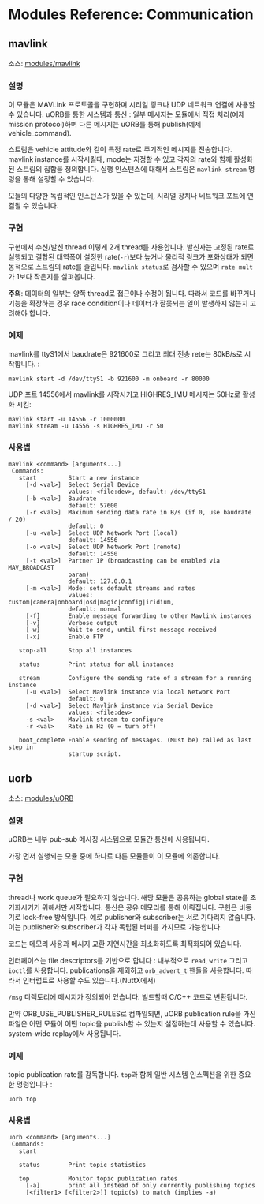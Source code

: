 # Modules Reference: Communication
## mavlink
소스: [modules/mavlink](https://github.com/PX4/Firmware/tree/master/src/modules/mavlink)


### 설명
이 모듈은 MAVLink 프로토콜을 구현하며 시리얼 링크나 UDP 네트워크 연결에 사용할 수 있습니다.
uORB를 통한 시스템과 통신 : 일부 메시지는 모듈에서 직접 처리(예제 mission protocol)하며 다른 메시지는 uORB를 통해 publish(예제 vehicle_command).

스트림은 vehicle attitude와 같이 특정 rate로 주기적인 메시지를 전송합니다. mavlink instance를 시작시킬때, mode는 지정할 수 있고 각자의 rate와 함께 활성화된 스트림의 집합을 정의합니다.
실행 인스턴스에 대해서 스트림은 `mavlink stream` 명령을 통해 설정할 수 있습니다.

모듈의 다양한 독립적인 인스턴스가 있을 수 있는데, 시리얼 장치나 네트워크 포트에 연결될 수 있습니다.

### 구현
구현에서 수신/발신 thread 이렇게 2개 thread를 사용합니다. 발신자는 고정된 rate로 실행되고 결합된 대역폭이 설정한 rate(`-r`)보다 높거나 물리적 링크가 포화상태가 되면 동적으로 스트림의 rate를 줄입니다. `mavlink status`로 검사할 수 있으며 `rate mult`가 1보다 작은지를 살펴봅니다.

**주의**: 데이터의 일부는 양쪽 thread로 접근이나 수정이 됩니다. 따라서 코드를 바꾸거나 기능을 확장하는 경우 race condition이나 데이터가 잘못되는 일이 발생하지 않는지 고려해야 합니다.

### 예제
mavlink를 ttyS1에서 baudrate은 921600로 그리고 최대 전송 rete는 80kB/s로 시작합니다. :
```
mavlink start -d /dev/ttyS1 -b 921600 -m onboard -r 80000
```

UDP 포트 14556에서 mavlink를 시작시키고 HIGHRES_IMU 메시지는 50Hz로 활성화 시킴:
```
mavlink start -u 14556 -r 1000000
mavlink stream -u 14556 -s HIGHRES_IMU -r 50
```

### 사용법
```
mavlink <command> [arguments...]
 Commands:
   start         Start a new instance
     [-d <val>]  Select Serial Device
                 values: <file:dev>, default: /dev/ttyS1
     [-b <val>]  Baudrate
                 default: 57600
     [-r <val>]  Maximum sending data rate in B/s (if 0, use baudrate / 20)
                 default: 0
     [-u <val>]  Select UDP Network Port (local)
                 default: 14556
     [-o <val>]  Select UDP Network Port (remote)
                 default: 14550
     [-t <val>]  Partner IP (broadcasting can be enabled via MAV_BROADCAST
                 param)
                 default: 127.0.0.1
     [-m <val>]  Mode: sets default streams and rates
                 values: custom|camera|onboard|osd|magic|config|iridium,
                 default: normal
     [-f]        Enable message forwarding to other Mavlink instances
     [-v]        Verbose output
     [-w]        Wait to send, until first message received
     [-x]        Enable FTP

   stop-all      Stop all instances

   status        Print status for all instances

   stream        Configure the sending rate of a stream for a running instance
     [-u <val>]  Select Mavlink instance via local Network Port
                 default: 0
     [-d <val>]  Select Mavlink instance via Serial Device
                 values: <file:dev>
     -s <val>    Mavlink stream to configure
     -r <val>    Rate in Hz (0 = turn off)

   boot_complete Enable sending of messages. (Must be) called as last step in
                 startup script.
```
## uorb
소스: [modules/uORB](https://github.com/PX4/Firmware/tree/master/src/modules/uORB)


### 설명
uORB는 내부 pub-sub 메시징 시스템으로 모듈간 통신에 사용됩니다.

가장 먼저 실행되는 모듈 중에 하나로 다른 모듈들이 이 모듈에 의존합니다.

### 구현
thread나 work queue가 필요하지 않습니다. 해당 모듈은 공유하는 global state를 초기화시키기 위해서만 시작합니다.
통신은 공유 메모리를 통해 이뤄집니다.
구현은 비동기로 lock-free 방식입니다. 예로 publisher와 subscriber는 서로 기다리지 않습니다.
이는 publisher와 subscriber가 각자 독립된 버퍼를 가지므로 가능합니다.

코드는 메모리 사용과 메시지 교환 지연시간을 최소화하도록 최적화되어 있습니다.

인터페이스는 file descriptors를 기반으로 합니다 : 내부적으로 `read`, `write` 그리고 `ioctl`를 사용합니다. publications을 제외하고 `orb_advert_t` 핸들을 사용합니다. 따라서 인터럽트로 사용할 수도 있습니다.(NuttX에서)

`/msg` 디렉토리에 메시지가 정의되어 있습니다. 빌드할때 C/C++ 코드로 변환됩니다.

만약 ORB_USE_PUBLISHER_RULES로 컴파일되면, uORB publication rule을 가진 파일은 어떤 모듈이 어떤 topic을 publish할 수 있는지 설정하는데 사용할 수 있습니다. system-wide replay에서 사용됩니다.

### 예제
topic publication rate를 감독합니다. `top`과 함께 일반 시스템 인스펙션을 위한 중요한 명령입니다 :
```
uorb top
```

### 사용법
```
uorb <command> [arguments...]
 Commands:
   start

   status        Print topic statistics

   top           Monitor topic publication rates
     [-a]        print all instead of only currently publishing topics
     [<filter1> [<filter2>]] topic(s) to match (implies -a)
```
